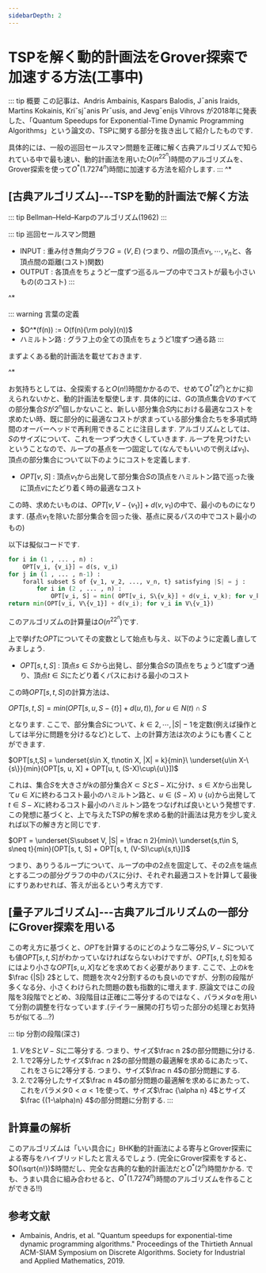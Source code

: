 ```yaml
---
sidebarDepth: 2
---
```


# TSPを解く動的計画法をGrover探索で加速する方法(工事中)

::: tip 概要
この記事は、Andris Ambainis, Kaspars Balodis, J¯anis Iraids, Martins Kokainis, Kriˇsj¯anis Pr¯usis, and Jevg¯enijs Vihrovs が2018年に発表した、「Quantum Speedups for Exponential-Time Dynamic Programming Algorithms」という論文の、TSPに関する部分を抜き出して紹介したものです.

具体的には、一般の巡回セールスマン問題を正確に解く古典アルゴリズムで知られている中で最も速い、動的計画法を用いた$O(n^22^n)$時間のアルゴリズムを、Grover探索を使って$O^*(1.7274^n)$時間に加速する方法を紹介します.
:::
^*

## [古典アルゴリズム]---TSPを動的計画法で解く方法

::: tip
Bellman–Held–Karpのアルゴリズム(1962)
:::

::: tip 巡回セールスマン問題
- INPUT : 重み付き無向グラフ$G = (V, E)$ (つまり、$n$個の頂点$v_1, \cdots, v_n$と、各頂点間の距離(コスト)関数)
- OUTPUT : 各頂点をちょうど一度ずつ巡るループの中でコストが最も小さいもの(のコスト)
:::

^*

::: warning 言葉の定義
- $O^*(f(n)) := O(f(n){\rm poly}(n))$
- ハミルトン路 : グラフ上の全ての頂点をちょうど1度ずつ通る路
:::

まずよくある動的計画法を載せておきます.

^*

お気持ちとしては、全探索すると$O(n!)$時間かかるので、せめて$O^*(2^n)$とかに抑えられないかと、動的計画法を駆使します.
具体的には、$G$の頂点集合$V$のすべての部分集合$S$が$2^n$個しかないこと、新しい部分集合$S$内における最適なコストを求めたい時、既に部分的に最適なコストが求まっている部分集合たちを多項式時間のオーバーヘッドで再利用できることに注目します.
アルゴリズムとしては、$S$のサイズについて、これを一つずつ大きくしていきます.
ループを見つけたいということなので、ループの基点を一つ固定して(なんでもいいので例えば$v_1$)、頂点の部分集合について以下のようにコストを定義します.

- $OPT[v, S]$ : 頂点$v_1$から出発して部分集合$S$の頂点をハミルトン路で巡った後に頂点$v$にたどり着く時の最適なコスト

この時、求めたいものは、$OPT[v,V-\{v_1\}] + d(v,v_1)$の中で、最小のものになります. (基点$v_1$を除いた部分集合を回った後、基点に戻るパスの中でコスト最小のもの)

以下は擬似コードです.
```python:擬似コード.py
for i in (1 , ... , n) :
	OPT[v_i, {v_i}] = d(s, v_i)
for j in (1 , ... , n-1) :
	forall subset S of {v_1, v_2, ..., v_n, t} satisfying |S| = j :
		for i in (2 , ... , n) : 
			OPT[v_i, S] = min( OPT[v_i, S\{v_k}] + d(v_i, v_k); for v_k in S\{v_i} )
return min(OPT[v_i, V\{v_1}] + d(v_i); for v_i in V\{v_1})
```
このアルゴリズムの計算量は$O(n^22^n)$です.

上で挙げた$OPT$についてその変数として始点も与え、以下のように定義し直してみましょう.

- $OPT[s, t, S]$ : 頂点$s\in S$から出発し、部分集合$S$の頂点をちょうど1度ずつ通り、頂点$t\in S$にたどり着くパスにおける最小のコスト

この時$OPT[s, t, S]$の計算方法は、

$OPT[s,t,S] = min(OPT[s, u, S-\{t\}] + d(u, t)),\ for\ u\in N(t)\cap S$

となります. 
ここで、部分集合$S$について、$k\in{2,\cdots,|S|-1}$を定数(例えば操作としては半分に問題を分けるなど)として、上の計算方法は次のようにも書くことができます.

$OPT[s,t,S] = \underset{s\in X, t\notin X, |X| = k}{min}\ \underset{u\in X-\{s\}}{min}(OPT[s, u, X] + OPT[u, t, (S-X)\cup\{u\}])$

これは、集合$S$を大きさが$k$の部分集合$X\subset S$と$S-X$に分け、$s\in X$から出発して$u\in X$に終わるコスト最小のハミルトン路と、$u\in (S-X)\cup\{u\}$から出発して$t\in S-X$に終わるコスト最小のハミルトン路をつなげれば良いという発想です. 
この発想に基づくと、上で与えたTSPの解を求める動的計画法は見方を少し変えれば以下の解き方と同じです.

$OPT = \underset{S\subset V, |S| = \frac n 2}{min}\ \underset{s,t\in S, s\neq t}{min}(OPT[s, t, S] + OPT[s, t, (V-S)\cup\{s,t\}])$

つまり、ありうるループについて、ループの中の2点を固定して、その2点を端点とする二つの部分グラフの中のパスに分け、それぞれ最適コストを計算して最後にすりあわせれば、答えが出るという考え方です.


## [量子アルゴリズム]---古典アルゴルリズムの一部分にGrover探索を用いる

この考え方に基づくと、$OPT$を計算するのにどのような二等分$S, V-S$についても値$OPT[s,t,S]$がわかっていなければならないわけですが、$OPT[s,t,S]$を知るにはより小さな$OPT[s,u,X]$などを求めておく必要があります.
ここで、上の$k$を$\frac {|S|} 2$として、問題を次々2分割するのも良いのですが、分割の段階が多くなる分、小さくわけられた問題の数も指数的に増えます. 原論文ではこの段階を3段階でとどめ、3段階目は正確に二等分するのではなく、パラメタ$\alpha$を用いて分割の調整を行なっています.(テイラー展開の打ち切った部分の処理とお気持ちが似てる...?)

::: tip 分割の段階(深さ)
1. $V$を$S$と$V-S$に二等分する. つまり、サイズ$\frac n 2$の部分問題に分ける.
2. 1.で2等分したサイズ$\frac n 2$の部分問題の最適解を求めるにあたって、これをさらに2等分する. つまり、サイズ$\frac n 4$の部分問題にする.
3. 2.で2等分したサイズ$\frac n 4$の部分問題の最適解を求めるにあたって、これをパラメタ$0<\alpha<1$を使って、サイズ$\frac {\alpha n} 4$とサイズ$\frac {(1-\alpha)n} 4$の部分問題に分割する.
:::

## 計算量の解析

このアルゴリズムは「いい具合に」BHK動的計画法による寄与とGrover探索による寄与をハイブリッドしたと言えるでしょう. 
(完全にGrover探索をすると、$O(\sqrt{n!})$時間だし、完全な古典的な動的計画法だと$O^*(2^n)$時間かかる. でも、うまい具合に組み合わせると、$O^*(1.7274^n)$時間のアルゴリズムを作ることができる!!)


## 参考文献

- Ambainis, Andris, et al. "Quantum speedups for exponential-time dynamic programming algorithms." Proceedings of the Thirtieth Annual ACM-SIAM Symposium on Discrete Algorithms. Society for Industrial and Applied Mathematics, 2019.

